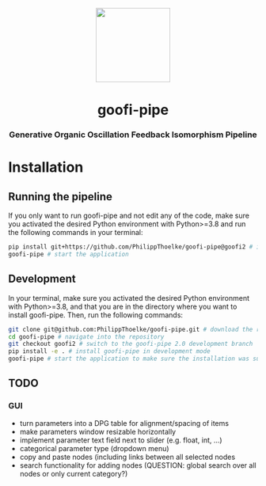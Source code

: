 <p align="center">
<img src=https://github.com/PhilippThoelke/goofi-pipe/assets/36135990/60fb2ba9-4124-4ca4-96e2-ae450d55596d width="150">
</p>

<h1 align="center">goofi-pipe</h1>
<h3 align="center">Generative Organic Oscillation Feedback Isomorphism Pipeline</h3>

# Installation
## Running the pipeline
If you only want to run goofi-pipe and not edit any of the code, make sure you activated the desired Python environment with Python>=3.8 and run the following commands in your terminal:
```bash
pip install git+https://github.com/PhilippThoelke/goofi-pipe@goofi2 # install goofi-pipe
goofi-pipe # start the application
```

## Development
In your terminal, make sure you activated the desired Python environment with Python>=3.8, and that you are in the directory where you want to install goofi-pipe. Then, run the following commands:
```bash
git clone git@github.com:PhilippThoelke/goofi-pipe.git # download the repository
cd goofi-pipe # navigate into the repository
git checkout goofi2 # switch to the goofi-pipe 2.0 development branch
pip install -e . # install goofi-pipe in development mode
goofi-pipe # start the application to make sure the installation was successful
```

TODO
---
### GUI
- turn parameters into a DPG table for alignment/spacing of items
- make parameters window resizable horizontally
- implement parameter text field next to slider (e.g. float, int, ...)
- categorical parameter type (dropdown menu)
- copy and paste nodes (including links between all selected nodes
- search functionality for adding nodes (QUESTION: global search over all nodes or only current category?)
